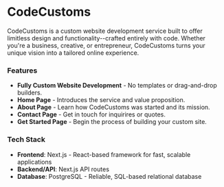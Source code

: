 # CodeCustoms
CodeCustoms is a custom website development service built to offer limitless design and functionality--crafted entirely with code. Whether you're a business, creative, or entrepreneur, CodeCustoms turns your unique vision into a tailored online experience.

### Features
- **Fully Custom Website Development** - No templates or drag-and-drop builders.
- **Home Page** - Introduces the service and value proposition.
- **About Page** - Learn how CodeCustoms was started and its mission.
- **Contact Page** - Get in touch for inquirires or quotes.
- **Get Started Page** - Begin the process of building your custom site.

### Tech Stack
- **Frontend**: Next.js - React-based framework for fast, scalable applications
- **Backend/API**: Next.js API routes
- **Database**: PostgreSQL - Reliable, SQL-based relational database

